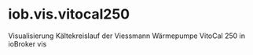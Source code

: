 # iob.vis.vitocal250
Visualisierung Kältekreislauf der Viessmann Wärmepumpe VitoCal 250 in ioBroker vis
